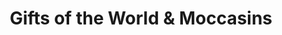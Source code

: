 ---
title: "Gifts of the World & Moccasins"
url: /lake-delton/gifts-of-the-world-and-moccasins/
shop: gift
---